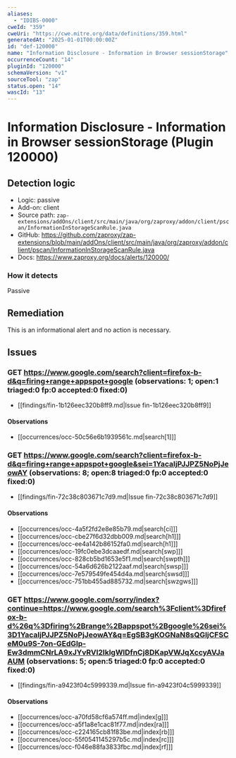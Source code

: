 ```yaml
---
aliases:
  - "IDIBS-0000"
cweId: "359"
cweUri: "https://cwe.mitre.org/data/definitions/359.html"
generatedAt: "2025-01-01T00:00:00Z"
id: "def-120000"
name: "Information Disclosure - Information in Browser sessionStorage"
occurrenceCount: "14"
pluginId: "120000"
schemaVersion: "v1"
sourceTool: "zap"
status.open: "14"
wascId: "13"
---
```


# Information Disclosure - Information in Browser sessionStorage (Plugin 120000)

## Detection logic

- Logic: passive
- Add-on: client
- Source path: `zap-extensions/addOns/client/src/main/java/org/zaproxy/addon/client/pscan/InformationInStorageScanRule.java`
- GitHub: https://github.com/zaproxy/zap-extensions/blob/main/addOns/client/src/main/java/org/zaproxy/addon/client/pscan/InformationInStorageScanRule.java
- Docs: https://www.zaproxy.org/docs/alerts/120000/

### How it detects

Passive

## Remediation

This is an informational alert and no action is necessary.

## Issues

### GET https://www.google.com/search?client=firefox-b-d&q=firing+range+appspot+google  (observations: 1; open:1 triaged:0 fp:0 accepted:0 fixed:0)

- [[findings/fin-1b126eec320b8ff9.md|Issue fin-1b126eec320b8ff9]]
#### Observations
- [[occurrences/occ-50c56e6b1939561c.md|search[1]]]

### GET https://www.google.com/search?client=firefox-b-d&q=firing+range+appspot+google&sei=1YacaIjPJJPZ5NoPjJeowAY  (observations: 8; open:8 triaged:0 fp:0 accepted:0 fixed:0)

- [[findings/fin-72c38c803671c7d9.md|Issue fin-72c38c803671c7d9]]
#### Observations
- [[occurrences/occ-4a5f2fd2e8e85b79.md|search[ci]]]
- [[occurrences/occ-cbe27f6d32dbb009.md|search[h1]]]
- [[occurrences/occ-ee4a142b86152fa0.md|search[h1]]]
- [[occurrences/occ-19fc0ebe3dcaaedf.md|search[swp]]]
- [[occurrences/occ-828cb5bd1653e5f1.md|search[swpth]]]
- [[occurrences/occ-54a6d626b2122aaf.md|search[swsp]]]
- [[occurrences/occ-7e579549fe454d4a.md|search[swsd]]]
- [[occurrences/occ-751bb455ad885732.md|search[swzgws]]]

### GET https://www.google.com/sorry/index?continue=https://www.google.com/search%3Fclient%3Dfirefox-b-d%26q%3Dfiring%2Brange%2Bappspot%2Bgoogle%26sei%3D1YacaIjPJJPZ5NoPjJeowAY&q=EgSB3gKOGNaN8sQGIjCFSCeM0u9S-7on-GEdGlp-Ew3dmmCNrLA9xJYvRVI2IklgWlDfnCj8DKapVWJqXccyAVJaAUM  (observations: 5; open:5 triaged:0 fp:0 accepted:0 fixed:0)

- [[findings/fin-a9423f04c5999339.md|Issue fin-a9423f04c5999339]]
#### Observations
- [[occurrences/occ-a70fd58cf6a574ff.md|index[g]]]
- [[occurrences/occ-a5f1a8e1cac81f77.md|index[ra]]]
- [[occurrences/occ-c224165cb81f83be.md|index[rb]]]
- [[occurrences/occ-55f0541145297b5c.md|index[rc]]]
- [[occurrences/occ-f046e88fa3833fbc.md|index[rf]]]


